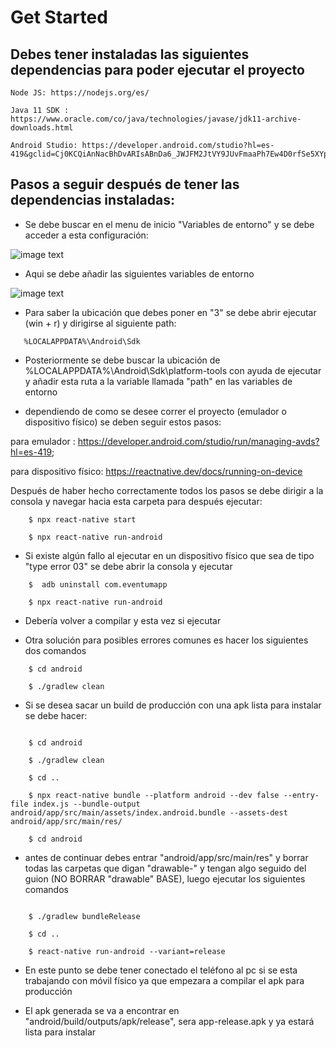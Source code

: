 # Get Started

## Debes tener instaladas las siguientes dependencias para poder ejecutar el proyecto

    Node JS: https://nodejs.org/es/

    Java 11 SDK : https://www.oracle.com/co/java/technologies/javase/jdk11-archive-downloads.html
    
    Android Studio: https://developer.android.com/studio?hl=es-419&gclid=Cj0KCQiAnNacBhDvARIsABnDa6_JWJFM2JtVY9JUvFmaaPh7Ew4D0rfSe5XYpIhtWFGoAeAhHQColt8aAtA4EALw_wcB&gclsrc=aw.ds

## Pasos a seguir después de tener las dependencias instaladas:

- Se debe buscar en el menu de inicio "Variables de entorno" y se debe acceder a esta configuración: 

![image text](https://vpease.files.wordpress.com/2015/09/environment.jpg)

- Aqui se debe añadir las siguientes variables de entorno 

![image text](https://i.stack.imgur.com/8Miqe.png)

- Para saber la ubicación que debes poner en "3" se debe abrir ejecutar (win + r) y dirigirse al siguiente path: 
 ```
    %LOCALAPPDATA%\Android\Sdk
 ```
- Posteriormente se debe buscar la ubicación de %LOCALAPPDATA%\Android\Sdk\platform-tools con ayuda de ejecutar y añadir esta ruta a la variable llamada "path" en las variables de entorno 

- dependiendo de como se desee correr el proyecto (emulador o dispositivo físico) se deben seguir estos pasos: 

para emulador : https://developer.android.com/studio/run/managing-avds?hl=es-419;

para dispositivo físico: https://reactnative.dev/docs/running-on-device

Después de haber hecho correctamente todos los pasos se debe dirigir a la consola y navegar hacia esta carpeta para después ejecutar: 

```
    $ npx react-native start

    $ npx react-native run-android

```

- Si existe algún fallo al ejecutar en un dispositivo físico que sea de tipo "type error 03" se debe abrir la consola y ejecutar

```
    $  adb uninstall com.eventumapp

    $ npx react-native run-android
```

- Debería volver a compilar y esta vez si ejecutar

- Otra solución para posibles errores comunes es hacer los siguientes dos comandos

```
    $ cd android

    $ ./gradlew clean

```

- Si se desea sacar un build de producción con una apk lista para instalar se debe hacer:

```

    $ cd android

    $ ./gradlew clean

    $ cd ..

    $ npx react-native bundle --platform android --dev false --entry-file index.js --bundle-output android/app/src/main/assets/index.android.bundle --assets-dest android/app/src/main/res/ 

    $ cd android 

```

- antes de continuar debes entrar "android/app/src/main/res" y borrar todas las carpetas que digan "drawable-" y tengan algo seguido del guion (NO BORRAR "drawable" BASE), luego ejecutar los siguientes comandos

```

    $ ./gradlew bundleRelease

    $ cd ..

    $ react-native run-android --variant=release

```

- En este punto se debe tener conectado el teléfono al pc si se esta trabajando con móvil físico ya que empezara a compilar el apk para producción 

- El apk generada se va a encontrar en "android/build/outputs/apk/release", sera app-release.apk y ya estará lista para instalar 

